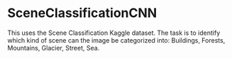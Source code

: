 # SceneClassificationCNN
This uses the Scene Classification Kaggle dataset. The task is to identify which kind of scene can the image be categorized into: Buildings, Forests, Mountains, Glacier, Street, Sea.



